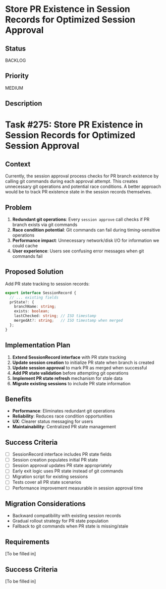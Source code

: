 # Store PR Existence in Session Records for Optimized Session Approval

## Status

BACKLOG

## Priority

MEDIUM

## Description

# Task #275: Store PR Existence in Session Records for Optimized Session Approval

## Context

Currently, the session approval process checks for PR branch existence by calling git commands during each approval attempt. This creates unnecessary git operations and potential race conditions. A better approach would be to track PR existence state in the session records themselves.

## Problem

1. **Redundant git operations**: Every `session approve` call checks if PR branch exists via git commands
2. **Race condition potential**: Git commands can fail during timing-sensitive operations
3. **Performance impact**: Unnecessary network/disk I/O for information we could cache
4. **User experience**: Users see confusing error messages when git commands fail

## Proposed Solution

Add PR state tracking to session records:

```typescript
export interface SessionRecord {
  // ... existing fields
  prState?: {
    branchName: string;
    exists: boolean;
    lastChecked: string; // ISO timestamp
    mergedAt?: string;   // ISO timestamp when merged
  };
}
```

## Implementation Plan

1. **Extend SessionRecord interface** with PR state tracking
2. **Update session creation** to initialize PR state when branch is created
3. **Update session approval** to mark PR as merged when successful
4. **Add PR state validation** before attempting git operations
5. **Implement PR state refresh** mechanism for stale data
6. **Migrate existing sessions** to include PR state information

## Benefits

- **Performance**: Eliminates redundant git operations
- **Reliability**: Reduces race condition opportunities
- **UX**: Clearer status messaging for users
- **Maintainability**: Centralized PR state management

## Success Criteria

- [ ] SessionRecord interface includes PR state fields
- [ ] Session creation populates initial PR state
- [ ] Session approval updates PR state appropriately
- [ ] Early exit logic uses PR state instead of git commands
- [ ] Migration script for existing sessions
- [ ] Tests cover all PR state scenarios
- [ ] Performance improvement measurable in session approval time

## Migration Considerations

- Backward compatibility with existing session records
- Gradual rollout strategy for PR state population
- Fallback to git commands when PR state is missing/stale


## Requirements

[To be filled in]

## Success Criteria

[To be filled in]
